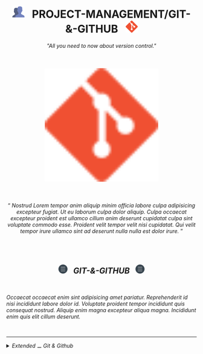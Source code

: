 <h1 class="hero__subject--git" align="center">
  <img src="../../../../assets/media/icons/vendors/flat__users.svg" width="32px" /> &nbsp;
  <b>PROJECT-MANAGEMENT/GIT-&-GITHUB</b> &nbsp;
  <img src="../../../../assets/media/icons/vendors/si__git.svg" width="32px" />
</h1>

<div class="hero__main--git" align="center">
  <i>
  "All you need to now about version control."
  </i>
  <br />
  <br />
  <br />
  <br />
  <img
  src="../../../../assets/media/icons/vendors/si__git.svg"
  alt="placeholder main hero image"
  width="300px"
  />
  <br />
  <br />
  <br />
  <br />
  <q>
    <i>
    Nostrud Lorem tempor anim aliquip minim officia labore culpa adipisicing excepteur fugiat. Ut eu laborum culpa dolor aliquip. Culpa occaecat excepteur proident est ullamco cillum anim deserunt cupidatat culpa sint voluptate commodo esse. Proident velit tempor velit nisi cupidatat. Qui velit tempor irure ullamco sint ad deserunt nulla nulla est dolor irure.
    <i/>
  </q>
</div>

<br/>
<br/>
<br/>
<h2 class="heading__subcat-title--git---v01" align="center">
  <img src="../../../../assets/media/icons/vendors/flat__menu.svg" width="24px" /> &nbsp;
  <b>GIT-&-GITHUB</b> &nbsp;
  <img src="../../../../assets/media/icons/vendors/flat__menu.svg" width="24px" />
</h2>
<br/>

Occaecat occaecat enim sint adipisicing amet pariatur. Reprehenderit id nisi incididunt labore dolor id. Voluptate proident tempor incididunt quis consequat nostrud. Aliquip enim magna excepteur aliqua magna. Incididunt enim quis elit cillum deserunt.

<br/>

---

<details>
  <summary><i>Extended ⚊ Git & Github</i></summary>

---

<br/>

Ullamco ipsum aliqua tempor labore qui nulla excepteur minim cupidatat eu. Nostrud voluptate elit do nisi eu pariatur quis veniam consequat Lorem culpa incididunt. Esse deserunt excepteur duis adipisicing nisi ex.

Incididunt irure labore nostrud cillum enim voluptate nostrud sunt. Pariatur deserunt sit voluptate adipisicing qui ut nostrud velit enim culpa proident voluptate esse qui. Excepteur duis quis deserunt magna dolor quis dolor enim non nisi. Sunt anim nostrud aliquip sint officia veniam excepteur Lorem sint tempor ad ipsum. Culpa dolore sunt irure consectetur veniam incididunt dolore et aute cillum. Et id minim enim incididunt eu magna mollit labore enim incididunt tempor veniam cupidatat esse.

Sit dolor et aliquip consequat consequat dolor ut. Nostrud reprehenderit excepteur non qui nisi et consequat ullamco duis fugiat veniam officia. Labore irure ut eu consequat deserunt adipisicing fugiat exercitation ex id sit minim officia. Lorem excepteur quis excepteur ullamco nostrud.

<br/>

</details>

